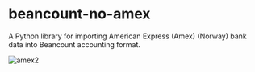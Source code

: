 # beancount-no-amex

A Python library for importing American Express (Amex) (Norway) bank data into Beancount accounting format.

![amex2](https://github.com/user-attachments/assets/0d66903c-28a3-4953-9783-9c83362bb822)
